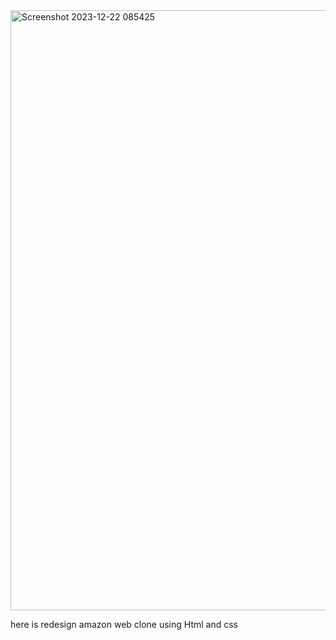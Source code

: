 <img width="960" alt="Screenshot 2023-12-22 085425" src="https://github.com/bhadauria-abhi/amazon-abhi/assets/143187509/21c1d035-b0c4-49ee-804f-a94ad4244909">

here is redesign amazon web clone using 
Html and css
